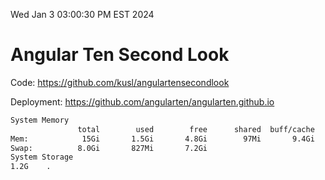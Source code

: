 Wed Jan  3 03:00:30 PM EST 2024

# Angular Ten Second Look

Code: https://github.com/kusl/angulartensecondlook

Deployment: https://github.com/angularten/angularten.github.io

```bash
System Memory
               total        used        free      shared  buff/cache   available
Mem:            15Gi       1.5Gi       4.8Gi        97Mi       9.4Gi        13Gi
Swap:          8.0Gi       827Mi       7.2Gi
System Storage
1.2G	.
